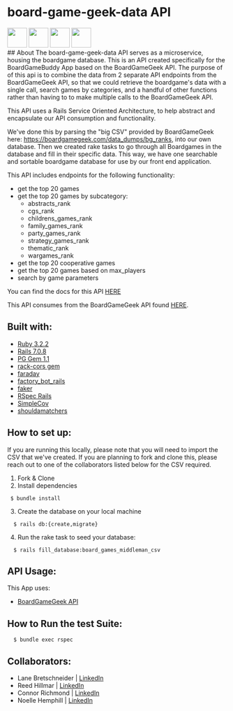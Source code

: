 # board-game-geek-data API
<section>
<img src="https://cdn.jsdelivr.net/gh/devicons/devicon/icons/ruby/ruby-original-wordmark.svg" height=45px;  />
<img src="https://cdn.jsdelivr.net/gh/devicons/devicon/icons/rails/rails-original-wordmark.svg" height=45px; />
<img src="https://cdn.jsdelivr.net/gh/devicons/devicon/icons/postgresql/postgresql-original.svg" height=45px;  />
<img src="https://cdn.jsdelivr.net/gh/devicons/devicon/icons/rspec/rspec-original.svg" height=45px; />
</section>
## About
The board-game-geek-data API serves as a microservice, housing the boardgame database. This is an API created specifically for the BoardGameBuddy App based on the BoardGameGeek API. The purpose of of this api is to combine the data from 2 separate API endpoints from the BoardGameGeek API, so that we could retrieve the boardgame's data with a single call, search games by categories, and a handful of other functions rather than having to to make multiple calls to the BoardGameGeek API. 

This API uses a Rails Service Oriented Architecture, to help abstract and encapsulate our API consumption and functionality. 

We've done this by parsing the "big CSV" provided by BoardGameGeek here: https://boardgamegeek.com/data_dumps/bg_ranks, into our own database. Then we created rake tasks to go through all Boardgames in the database and fill in their specific data. This way, we have one searchable and sortable boardgame database for use by our front end application. 


This API includes endpoints for the following functionality: 
- get the top 20 games
- get the top 20 games by subcategory: 
  - abstracts_rank
  - cgs_rank
  - childrens_games_rank
  - family_games_rank
  - party_games_rank
  - strategy_games_rank
  - thematic_rank
  - wargames_rank
- get the top 20 cooperative games
- get the top 20 games based on max_players
- search by game parameters


You can find the docs for this API [HERE](https://github.com/Board-Game-Buddy/board-game-geek-data/blob/09a466120d1563f4a56417eb387a581d4a26f2dd/API_Docs.md)

This API consumes from the BoardGameGeek API found [HERE](https://boardgamegeek.com/wiki/page/BGG_XML_API2).

## Built with: 
- [Ruby 3.2.2](https://www.ruby-lang.org/en/downloads/)
- [Rails 7.0.8](https://guides.rubyonrails.org/getting_started.html)
- [PG Gem 1.1](https://www.postgresql.org/download/)
- [rack-cors gem](https://github.com/cyu/rack-cors)
- [faraday](https://lostisland.github.io/faraday/#/getting-started/quick-start)
- [factory_bot_rails](https://github.com/thoughtbot/factory_bot_rails)
- [faker](https://github.com/faker-ruby/faker)
- [RSpec Rails](https://rspec.info/documentation/)
- [SimpleCov](https://github.com/simplecov-ruby/simplecov)
- [shouldamatchers](https://github.com/thoughtbot/shoulda-matchers)

## How to set up:
If you are running this locally, please note that you will need to import the CSV that we've created. If you are planning to fork and clone this, please reach out to one of the collaborators listed below for the CSV required. 
1. Fork & Clone
2. Install dependencies 

``` 
 $ bundle install
```

3. Create the database on your local machine
```
  $ rails db:{create,migrate}
```
4. Run the rake task to seed your database: 
```
  $ rails fill_database:board_games_middleman_csv
```
## API Usage:

This App uses: 
- [BoardGameGeek API](https://boardgamegeek.com/wiki/page/BGG_XML_API2)


## How to Run the test Suite: 
```
  $ bundle exec rspec 
```

## Collaborators: 
- Lane Bretschneider | [LinkedIn](https://www.linkedin.com/in/lanebretschneider/)
- Reed Hillmar | [LinkedIn](https://www.linkedin.com/in/reed-hillmar/)
- Connor Richmond | [LinkedIn](https://www.linkedin.com/in/corichmond/)
- Noelle Hemphill | [LinkedIn](https://www.linkedin.com/in/noelle-hemphill/)
